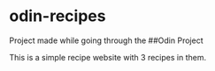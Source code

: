 # odin-recipes

Project made while going through the ##Odin Project

This is a simple recipe website with 3 recipes in them.